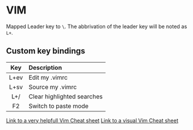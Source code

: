 # VIM

Mapped Leader key to `\`. The abbrivation of the leader key will be noted as `L+`.

## Custom key bindings

| Key | Description |
|:---:|:------------|
|L+ev | Edit my .vimrc |
|L+sv | Source my .vimrc |
|L+/  | Clear highlighted searches |
|F2   | Switch to paste mode |

[Link to a very helpfull Vim Cheat sheet](https://vim.rtorr.com/ "Vim Cheat Sheet")
[Link to a visual Vim Cheat sheet](http://people.csail.mit.edu/vgod/vim/vim-cheat-sheet-en.png)
